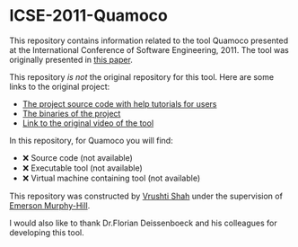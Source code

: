 # ICSE-2011-Quamoco

This repository contains information related to the tool Quamoco presented at the International Conference of Software Engineering, 2011. The tool was originally presented in [this paper](http://dl.acm.org/citation.cfm?doid=1985793.1985977).
 
This repository _is not_ the original repository for this tool. Here are some links to the original project:
* [The project source code with help tutorials for users](https://github.com/wagnerst/quamoco)
* [The binaries of the project](http://www.quamoco.de/tools/)
* [Link to the original video of the tool](http://www.youtube.com/watch?v=D9sKbctf0Cw&hd=1)

In this repository, for Quamoco you will find:
* :x: Source code (not available)
* :x: Executable tool (not available)
* :x: Virtual machine containing tool (not available)
 
This repository was constructed by [Vrushti Shah](https://github.com/vrushti1991) under the supervision of [Emerson Murphy-Hill](https://github.com/CaptainEmerson).  

I would also like to thank Dr.Florian Deissenboeck and his colleagues for developing this tool.

